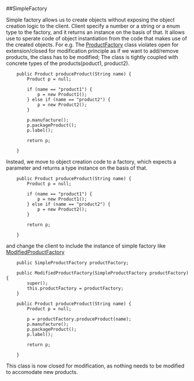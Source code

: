 ##SimpleFactory

Simple factory allows us to create objects without exposing the object creation logic to the client. Client specify a number or a string or a enum type to the factory, and it returns an instance on the basis of that. It allows use to sperate code of object instantiation from the code that makes use of the created objects. For e.g. The [ProductFactory](https://github.com/joed7/Creational-design-patterns/blob/master/src/com/pattern/simplefactory/ProductFactory.java) class violates open for extension/closed for modification principle as if we want to add/remove products, the class has to be modified; The class is tightly coupled with concrete types of the products(poduct1, product2).

```
	public Product produceProduct(String name) {
		Product p = null;

		if (name == "product1") {
			p = new Product1();
		} else if (name == "product2") {
			p = new Product2();
		}
		
		p.manufacture();
		p.packageProduct();
		p.label();

		return p;

	}
```	  

Instead, we move to object creation code to a factory, which expects a parameter and returns a type instance on the basis of that.

```
	public Product produceProduct(String name) {
		Product p = null;

		if (name == "product1") {
			p = new Product1();
		} else if (name == "product2") {
			p = new Product2();
		}

		return p;

	}
```	

and change the client to include the instance of simple factory like [ModifiedProductFactory](https://github.com/joed7/Creational-design-patterns/blob/master/src/com/pattern/simplefactory/ModifiedProductFactory.java)

```
	public SimpleProductFactory productFactory;

	public ModifiedProductFactory(SimpleProductFactory productFactory) {
		super();
		this.productFactory = productFactory;
	}

	public Product produceProduct(String name) {
		Product p = null;

		p = productFactory.produceProduct(name);
		p.manufacture();
		p.packageProduct();
		p.label();

		return p;

	}
```

This class is now closed for modification, as nothing needs to be modified to accomodate new products.  	 